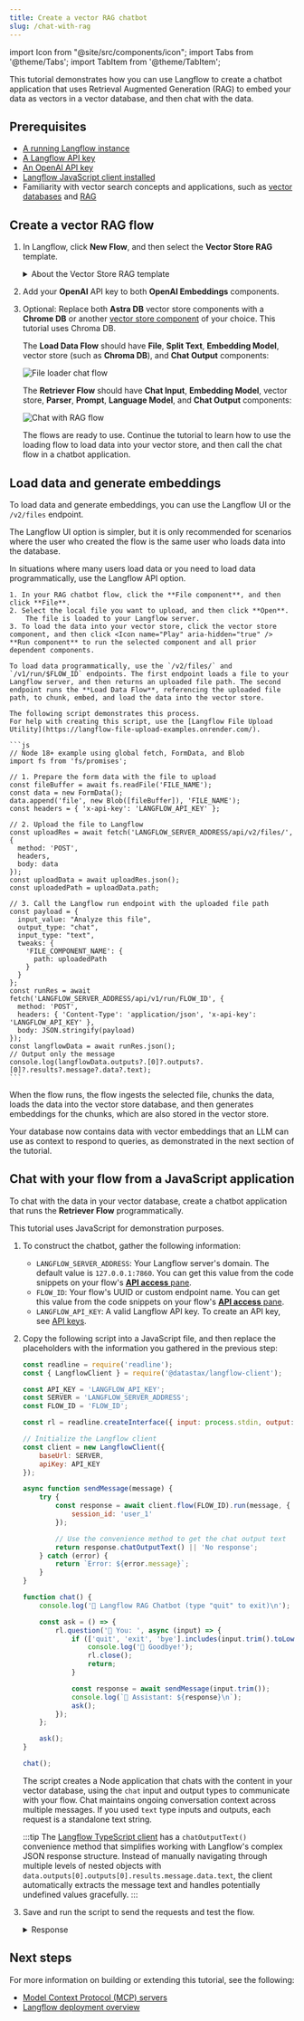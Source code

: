 ```yaml
---
title: Create a vector RAG chatbot
slug: /chat-with-rag
---
```


import Icon from "@site/src/components/icon";
import Tabs from '@theme/Tabs';
import TabItem from '@theme/TabItem';

This tutorial demonstrates how you can use Langflow to create a chatbot application that uses Retrieval Augmented Generation (RAG) to embed your data as vectors in a vector database, and then chat with the data.

## Prerequisites

- [A running Langflow instance](/get-started-installation)
- [A Langflow API key](/configuration-api-keys)
- [An OpenAI API key](https://platform.openai.com/)
- [Langflow JavaScript client installed](/typescript-client)
- Familiarity with vector search concepts and applications, such as [vector databases](https://www.datastax.com/guides/what-is-a-vector-database) and [RAG](https://www.datastax.com/guides/what-is-retrieval-augmented-generation)

## Create a vector RAG flow

1. In Langflow, click **New Flow**, and then select the **Vector Store RAG** template.

    <details>
      <summary>About the Vector Store RAG template</summary>

    This template has two flows.

    The **Load Data Flow** at the bottom of the workspace populates a vector store with data from a file.
    This data is used to respond to queries submitted to the **Retriever Flow**, which is at the top of the workspace.

    Specifically, the **Load Data Flow** ingests data from a local file, splits the data into chunks, loads and indexes the data in your vector database, and then computes embeddings for the chunks. The embeddings are also stored with the loaded data. This flow only needs to run when you need to load data into your vector database.

    The **Retriever Flow** receives chat input, generates an embedding for the input, and then uses several components to reconstruct chunks into text and generate a response by comparing the new embedding to the stored embeddings to find similar data.

    </details>

2. Add your **OpenAI** API key to both **OpenAI Embeddings** components.

3. Optional: Replace both **Astra DB** vector store components with a **Chrome DB** or another [vector store component](/components-vector-stores) of your choice.
This tutorial uses Chroma DB.

    The **Load Data Flow** should have **File**, **Split Text**, **Embedding Model**, vector store (such as **Chroma DB**), and **Chat Output** components:

    ![File loader chat flow](/img/tutorial-chatbot-embed-files.png)

    The **Retriever Flow** should have **Chat Input**, **Embedding Model**, vector store, **Parser**, **Prompt**, **Language Model**, and **Chat Output** components:

    ![Chat with RAG flow](/img/tutorial-chatbot-chat-flow.png)

    The flows are ready to use.
    Continue the tutorial to learn how to use the loading flow to load data into your vector store, and then call the chat flow in a chatbot application.

## Load data and generate embeddings

To load data and generate embeddings, you can use the Langflow UI or the `/v2/files` endpoint.

The Langflow UI option is simpler, but it is only recommended for scenarios where the user who created the flow is the same user who loads data into the database.

In situations where many users load data or you need to load data programmatically, use the Langflow API option.

<Tabs>
  <TabItem value="UI" label="UI" default>

    1. In your RAG chatbot flow, click the **File component**, and then click **File**.
    2. Select the local file you want to upload, and then click **Open**.
        The file is loaded to your Langflow server.
    3. To load the data into your vector store, click the vector store component, and then click <Icon name="Play" aria-hidden="true" /> **Run component** to run the selected component and all prior dependent components.

  </TabItem>
  <TabItem value="API" label="API">

    To load data programmatically, use the `/v2/files/` and `/v1/run/$FLOW_ID` endpoints. The first endpoint loads a file to your Langflow server, and then returns an uploaded file path. The second endpoint runs the **Load Data Flow**, referencing the uploaded file path, to chunk, embed, and load the data into the vector store.

    The following script demonstrates this process.
    For help with creating this script, use the [Langflow File Upload Utility](https://langflow-file-upload-examples.onrender.com/).

    ```js
    // Node 18+ example using global fetch, FormData, and Blob
    import fs from 'fs/promises';

    // 1. Prepare the form data with the file to upload
    const fileBuffer = await fs.readFile('FILE_NAME');
    const data = new FormData();
    data.append('file', new Blob([fileBuffer]), 'FILE_NAME');
    const headers = { 'x-api-key': 'LANGFLOW_API_KEY' };

    // 2. Upload the file to Langflow
    const uploadRes = await fetch('LANGFLOW_SERVER_ADDRESS/api/v2/files/', {
      method: 'POST',
      headers,
      body: data
    });
    const uploadData = await uploadRes.json();
    const uploadedPath = uploadData.path;

    // 3. Call the Langflow run endpoint with the uploaded file path
    const payload = {
      input_value: "Analyze this file",
      output_type: "chat",
      input_type: "text",
      tweaks: {
        'FILE_COMPONENT_NAME': {
          path: uploadedPath
        }
      }
    };
    const runRes = await fetch('LANGFLOW_SERVER_ADDRESS/api/v1/run/FLOW_ID', {
      method: 'POST',
      headers: { 'Content-Type': 'application/json', 'x-api-key': 'LANGFLOW_API_KEY' },
      body: JSON.stringify(payload)
    });
    const langflowData = await runRes.json();
    // Output only the message
    console.log(langflowData.outputs?.[0]?.outputs?.[0]?.results?.message?.data?.text);
    ```

  </TabItem>
</Tabs>

When the flow runs, the flow ingests the selected file, chunks the data, loads the data into the vector store database, and then generates embeddings for the chunks, which are also stored in the vector store.

Your database now contains data with vector embeddings that an LLM can use as context to respond to queries, as demonstrated in the next section of the tutorial.

## Chat with your flow from a JavaScript application

To chat with the data in your vector database, create a chatbot application that runs the **Retriever Flow** programmatically.

This tutorial uses JavaScript for demonstration purposes.

1. To construct the chatbot, gather the following information:

    * `LANGFLOW_SERVER_ADDRESS`: Your Langflow server's domain. The default value is `127.0.0.1:7860`. You can get this value from the code snippets on your flow's [**API access** pane](/concepts-publish#api-access).
    * `FLOW_ID`: Your flow's UUID or custom endpoint name. You can get this value from the code snippets on your flow's [**API access** pane](/concepts-publish#api-access).
    * `LANGFLOW_API_KEY`: A valid Langflow API key. To create an API key, see [API keys](/configuration-api-keys).

2. Copy the following script into a JavaScript file, and then replace the placeholders with the information you gathered in the previous step:

    ```js
    const readline = require('readline');
    const { LangflowClient } = require('@datastax/langflow-client');

    const API_KEY = 'LANGFLOW_API_KEY';
    const SERVER = 'LANGFLOW_SERVER_ADDRESS';
    const FLOW_ID = 'FLOW_ID';

    const rl = readline.createInterface({ input: process.stdin, output: process.stdout });

    // Initialize the Langflow client
    const client = new LangflowClient({
        baseUrl: SERVER,
        apiKey: API_KEY
    });

    async function sendMessage(message) {
        try {
            const response = await client.flow(FLOW_ID).run(message, {
                session_id: 'user_1'
            });

            // Use the convenience method to get the chat output text
            return response.chatOutputText() || 'No response';
        } catch (error) {
            return `Error: ${error.message}`;
        }
    }

    function chat() {
        console.log('🤖 Langflow RAG Chatbot (type "quit" to exit)\n');

        const ask = () => {
            rl.question('👤 You: ', async (input) => {
                if (['quit', 'exit', 'bye'].includes(input.trim().toLowerCase())) {
                    console.log('👋 Goodbye!');
                    rl.close();
                    return;
                }

                const response = await sendMessage(input.trim());
                console.log(`🤖 Assistant: ${response}\n`);
                ask();
            });
        };

        ask();
    }

    chat();
    ```

    The script creates a Node application that chats with the content in your vector database, using the `chat` input and output types to communicate with your flow.
    Chat maintains ongoing conversation context across multiple messages. If you used `text` type inputs and outputs, each request is a standalone text string.

    :::tip
    The [Langflow TypeScript client](/typescript-client) has a `chatOutputText()` convenience method that simplifies working with Langflow's complex JSON response structure.
    Instead of manually navigating through multiple levels of nested objects with `data.outputs[0].outputs[0].results.message.data.text`, the client automatically extracts the message text and handles potentially undefined values gracefully.
    :::

3. Save and run the script to send the requests and test the flow.

    <details>
    <summary>Response</summary>

    The following is an example of a response returned from this tutorial's flow. Due to the nature of LLMs and variations in your inputs, your response might be different.

    ```
    👤 You: Do you have any documents about engines?
    🤖 Assistant: Yes, the provided text contains several warnings and guidelines related to engine installation, maintenance, and selection. It emphasizes the importance of using the correct engine for specific applications, ensuring all components are in good condition, and following safety precautions to prevent fire or explosion. If you need more specific information or details, please let me know!

    👤 You: It should be about a Briggs and Stratton engine.
    🤖 Assistant: The text provides important safety and installation guidelines for Briggs & Stratton engines. It emphasizes that these engines should not be used on 3-wheel All-Terrain Vehicles (ATVs), motor bikes, aircraft products, or vehicles intended for competitive events, as such uses are not approved by Briggs & Stratton.

    If you have any specific questions about Briggs & Stratton engines or need further information, feel free to ask!
    ```

    </details>


## Next steps

For more information on building or extending this tutorial, see the following:

* [Model Context Protocol (MCP) servers](/mcp-server)
* [Langflow deployment overview](/deployment-overview)
